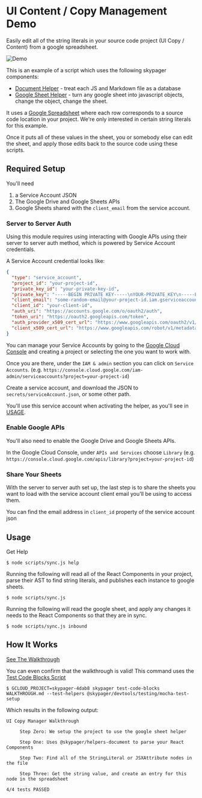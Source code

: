 # UI Content / Copy Management Demo 

Easily edit all of the string literals in your source code project (UI Copy / Content) 
from a google spreadsheet.

![Demo](./ui-copy-manager-sync.gif)

This is an example of a script which uses the following skypager components:

- [Document Helper](../../helpers/document) - treat each JS and Markdown file as a database 
- [Google Sheet Helper](../../helpers/google-sheet) - turn any google sheet into javascript objects, change the object, change the sheet.

It uses a [Google Spreadsheet](https://docs.google.com/spreadsheets/d/1VaxyqqBXHQ4xmqfsUHf6_zkcYDf3saiuMkB5xKDwxpQ/edit#gid=0) where each row 
corresponds to a source code location in your project.  We're only interested in certain string literals for this example.

Once it puts all of these values in the sheet, you or somebody else can edit the sheet, and apply those edits back to the source code using these scripts.

## Required Setup

You'll need

1) a Service Account JSON
2) The Google Drive and Google Sheets APIs
3) Google Sheets shared with the `client_email` from the service account.

### Server to Server Auth

Using this module requires using interacting with Google APIs using their server to server auth method, which is powered by Service Account credentials.

A Service Account credential looks like:

```json
{
  "type": "service_account",
  "project_id": "your-project-id",
  "private_key_id": "your-private-key-id",
  "private_key": "-----BEGIN PRIVATE KEY-----\nYOUR-PRIVATE_KEY\n-----END PRIVATE KEY-----\n",
  "client_email": "some-random-email@your-project-id.iam.gserviceaccount.com",
  "client_id": "your-client-id",
  "auth_uri": "https://accounts.google.com/o/oauth2/auth",
  "token_uri": "https://oauth2.googleapis.com/token",
  "auth_provider_x509_cert_url": "https://www.googleapis.com/oauth2/v1/certs",
  "client_x509_cert_url": "https://www.googleapis.com/robot/v1/metadata/x509/your-project-id.iam.gserviceaccount.com"
}
```

You can manage your Service Accounts by going to the [Google Cloud Console](https://console.cloud.google.com/) and creating a project or selecting the one you want to work with.

Once you are there, under the `IAM & admin` section you can click on `Service Accounts`. (e.g. `https://console.cloud.google.com/iam-admin/serviceaccounts?project=your-project-id`)

Create a service account, and download the JSON to `secrets/serviceAccount.json`, or some other path.

You'll use this service account when activating the helper, as you'll see in [USAGE](#usage).

### Enable Google APIs

You'll also need to enable the Google Drive and Google Sheets APIs.  

In the Google Cloud Console, under `APIs and Services` choose `Library` (e.g. `https://console.cloud.google.com/apis/library?project=your-project-id`)

### Share Your Sheets

With the server to server auth set up, the last step is to share the sheets you want to load with the service account client email you'll be using to access them.

You can find the email address in `client_id` property of the service account json

## Usage 

Get Help

```shell
$ node scripts/sync.js help
```

Running the following will read all of the React Components in your project, parse their AST to find string literals, and publishes each instance to google sheets.

```shell
$ node scripts/sync.js 
```

Running the following will read the google sheet, and apply any changes it needs to the React Components so that they are in sync.

```shell
$ node scripts/sync.js inbound
```

## How It Works

[See The Walkthrough](WALKTHROUGH.md)

You can even confirm that the walkthrough is valid! This command uses the [Test Code Blocks Script](../../helpers/document/scripts/test-code-blocks.js)

```shell
$ GCLOUD_PROJECT=skypager-4dab8 skypager test-code-blocks WALKTHROUGH.md --test-helpers @skypager/devtools/testing/mocha-test-setup
```

Which results in the following output:

```
UI Copy Manager Walkthrough

     Step Zero: We setup the project to use the google sheet helper

     Step One: Uses @skypager/helpers-document to parse your React Components

     Step Two: Find all of the StringLiteral or JSXAttribute nodes in the file

     Step Three: Get the string value, and create an entry for this node in the spreadsheet

4/4 tests PASSED
```

